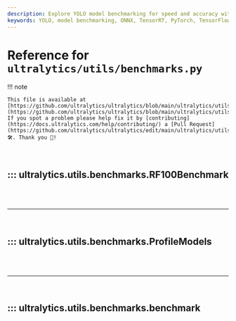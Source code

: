 ```yaml
---
description: Explore YOLO model benchmarking for speed and accuracy with formats like PyTorch, ONNX, TensorRT, and more. Detailed profiling & usage guides.
keywords: YOLO, model benchmarking, ONNX, TensorRT, PyTorch, TensorFlow, CoreML, profiling, Ultralytics, model performance
---
```


# Reference for `ultralytics/utils/benchmarks.py`

!!! note

    This file is available at [https://github.com/ultralytics/ultralytics/blob/main/ultralytics/utils/benchmarks.py](https://github.com/ultralytics/ultralytics/blob/main/ultralytics/utils/benchmarks.py). If you spot a problem please help fix it by [contributing](https://docs.ultralytics.com/help/contributing/) a [Pull Request](https://github.com/ultralytics/ultralytics/edit/main/ultralytics/utils/benchmarks.py) 🛠️. Thank you 🙏!

<br>

## ::: ultralytics.utils.benchmarks.RF100Benchmark

<br><br><hr><br>

## ::: ultralytics.utils.benchmarks.ProfileModels

<br><br><hr><br>

## ::: ultralytics.utils.benchmarks.benchmark

<br><br>

